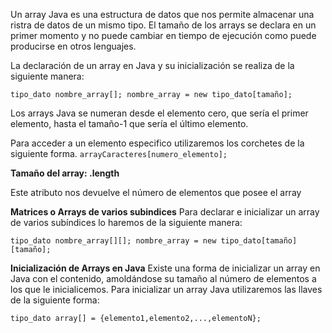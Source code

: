Un array Java es una estructura de datos que nos permite almacenar una ristra de datos de un mismo tipo. El tamaño de los arrays se declara en un primer momento y no puede cambiar en tiempo de ejecución como puede producirse en otros lenguajes.

La declaración de un array en Java y su inicialización se realiza de la siguiente manera:

`tipo_dato nombre_array[];
nombre_array = new tipo_dato[tamaño];`

Los arrays Java se numeran desde el elemento cero, que sería el primer elemento, hasta el tamaño-1 que sería el último elemento.

Para acceder a un elemento especifico utilizaremos los corchetes de la siguiente forma.
`arrayCaracteres[numero_elemento];`

**Tamaño del array: .length**

Este atributo nos devuelve el número de elementos que posee el array

**Matrices o Arrays de varios subindices**
Para declarar e inicializar un array de varios subíndices lo haremos de la siguiente manera:

`tipo_dato nombre_array[][];
nombre_array = new tipo_dato[tamaño][tamaño];`

**Inicialización de Arrays en Java**
Existe una forma de inicializar un array en Java con el contenido, amoldándose su tamaño al número de elementos a los que le inicialicemos. Para inicializar un array Java utilizaremos las llaves de la siguiente forma:

`tipo_dato array[] = {elemento1,elemento2,...,elementoN};`
